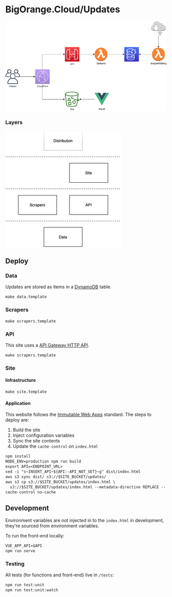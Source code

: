 # BigOrange.Cloud/Updates

![](diagrams-architecture.png)

### Layers

![](diagrams-layers.png)

## Deploy

### Data

Updates are stored as items in a [DynamoDB](https://aws.amazon.com/dynamodb/)
table.

```
make data.template
```

### Scrapers

```
make scrapers.template
```

### API

This site uses a [API Gateway HTTP
API](https://docs.aws.amazon.com/apigateway/latest/developerguide/http-api.html).

```
make scrapers.template
```

### Site

#### Infrastructure

```
make site.template
```

#### Application

This website follows the [Immutable Web Apps](https://immutablewebapps.org/)
standard. The steps to deploy are:

1. Build the site
1. Inject configuration variables
1. Sync the site contents
1. Update the `cache-control` on `index.html`

```
npm install
NODE_ENV=production npm run build
export API=<ENDPOINT_URL>
sed -i "s~INSERT_API~${API:-API_NOT_SET}~g" dist/index.html
aws s3 sync dist/ s3://$SITE_BUCKET/updates/
aws s3 cp s3://$SITE_BUCKET/updates/index.html \
  s3://$SITE_BUCKET/updates/index.html --metadata-directive REPLACE --cache-control no-cache
```

## Development

Environment variables are not injected in to the `index.html` in development,
they're sourced from environment variables.

To run the front-end locally:

```
VUE_APP_API=$API
npm run serve
```

### Testing

All tests (for functions and front-end) live in `/tests`:

```
npm run test:unit
npm run test:unit:watch
```
